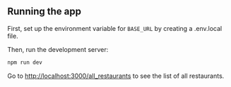 ## Running the app

First, set up the environment variable for ```BASE_URL``` by creating a .env.local file.

Then, run the development server:
```bash
npm run dev
```

Go to [http://localhost:3000/all_restaurants](http://localhost:3000) to see the list of all restaurants.